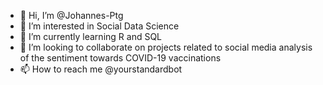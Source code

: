 - 👋 Hi, I’m @Johannes-Ptg
- 👀 I’m interested in Social Data Science
- 🌱 I’m currently learning R and SQL
- 💞️ I’m looking to collaborate on projects related to social media analysis of the sentiment towards COVID-19 vaccinations
- 📫 How to reach me @yourstandardbot
